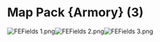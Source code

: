 # Map Pack {Armory} (3)

![FEFields 1.png](https://raw.githubusercontent.com/Klokinator/FE-Repo/main/Maps/Map%20Pack%20%7BArmory%7D%20(3)/FEFields%201.png "FEFields 1.png")![FEFields 2.png](https://raw.githubusercontent.com/Klokinator/FE-Repo/main/Maps/Map%20Pack%20%7BArmory%7D%20(3)/FEFields%202.png "FEFields 2.png")![FEFields 3.png](https://raw.githubusercontent.com/Klokinator/FE-Repo/main/Maps/Map%20Pack%20%7BArmory%7D%20(3)/FEFields%203.png "FEFields 3.png")